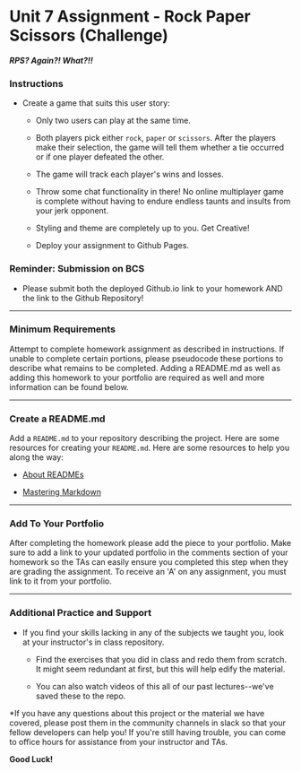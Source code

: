 # Unit 7 Assignment - Rock Paper Scissors (Challenge)

**_RPS? Again?! What?!!_**

### Instructions

-   Create a game that suits this user story:

    -   Only two users can play at the same time.

    -   Both players pick either `rock`, `paper` or `scissors`. After the players make their selection, the game will tell them whether a tie occurred or if one player defeated the other.

    -   The game will track each player's wins and losses.

    -   Throw some chat functionality in there! No online multiplayer game is complete without having to endure endless taunts and insults from your jerk opponent.

    -   Styling and theme are completely up to you. Get Creative!

    -   Deploy your assignment to Github Pages.

### Reminder: Submission on BCS

-   Please submit both the deployed Github.io link to your homework AND the link to the Github Repository!

---

### Minimum Requirements

Attempt to complete homework assignment as described in instructions. If unable to complete certain portions, please pseudocode these portions to describe what remains to be completed. Adding a README.md as well as adding this homework to your portfolio are required as well and more information can be found below.

---

### Create a README.md

Add a `README.md` to your repository describing the project. Here are some resources for creating your `README.md`. Here are some resources to help you along the way:

-   [About READMEs](https://help.github.com/articles/about-readmes/)

-   [Mastering Markdown](https://guides.github.com/features/mastering-markdown/)

---

### Add To Your Portfolio

After completing the homework please add the piece to your portfolio. Make sure to add a link to your updated portfolio in the comments section of your homework so the TAs can easily ensure you completed this step when they are grading the assignment. To receive an 'A' on any assignment, you must link to it from your portfolio.

---

### Additional Practice and Support

-   If you find your skills lacking in any of the subjects we taught you, look at your instructor's in class repository.

    -   Find the exercises that you did in class and redo them from scratch. It might seem redundant at first, but this will help edify the material.

    -   You can also watch videos of this all of our past lectures--we've saved these to the repo.

\*If you have any questions about this project or the material we have covered, please post them in the community channels in slack so that your fellow developers can help you! If you're still having trouble, you can come to office hours for assistance from your instructor and TAs.

**Good Luck!**
